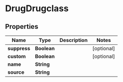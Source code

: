 # DrugDrugclass

## Properties
Name | Type | Description | Notes
------------ | ------------- | ------------- | -------------
**suppress** | **Boolean** |  |  [optional]
**custom** | **Boolean** |  |  [optional]
**name** | **String** |  | 
**source** | **String** |  | 
